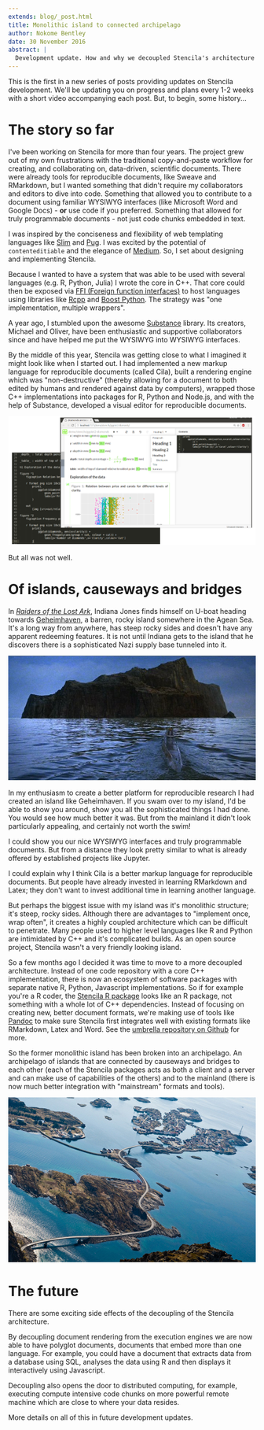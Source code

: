 ```yaml
---
extends: blog/_post.html
title: Monolithic island to connected archipelago
author: Nokome Bentley
date: 30 November 2016
abstract: |
  Development update. How and why we decoupled Stencila's architecture to take it from a monolithic island to a connected archipelago.
---
```


This is the first in a new series of posts providing updates on Stencila development. We'll be updating you on progress and plans every 1-2 weeks with a short video accompanying each post. But, to begin, some history...

# The story so far

I've been working on Stencila for more than four years. The project grew out of my own frustrations with the traditional copy-and-paste workflow for creating, and collaborating on, data-driven, scientific documents. There were already tools for reproducible documents, like Sweave and RMarkdown, but I wanted something that didn't require my collaborators and editors to dive into code. Something that allowed you to contribute to a document using familiar WYSIWYG interfaces (like Microsoft Word and Google Docs) - **or** use code if you preferred. Something that allowed for truly programmable documents - not just code chunks embedded in text. 

I was inspired by the conciseness and flexibility of web templating languages like [Slim](http://slim-lang.com/) and [Pug](https://pugjs.org/language/iteration.html). I was excited by the potential of `contenteditiable` and the elegance of [Medium](http://medium.com). So, I set about designing and implementing Stencila.

Because I wanted to have a system that was able to be used with several languages (e.g. R, Python, Julia) I wrote the core in C++. That core could then be exposed via [FFI (Foreign function interfaces)](https://en.wikipedia.org/wiki/Foreign_function_interface) to host languages using libraries like [Rcpp](https://cran.r-project.org/web/packages/Rcpp/index.html) and [Boost Python](http://www.boost.org/doc/libs/1_62_0/libs/python/doc/html/index.html). The strategy was "one implementation, multiple wrappers". 

A year ago, I stumbled upon the awesome [Substance](http://substance.io) library. Its creators, Michael and Oliver, have been enthusiastic and supportive collaborators since and have helped me put the WYSIWYG into WYSIWYG interfaces.

By the middle of this year, Stencila was getting close to what I imagined it might look like when I started out. I had implemented a new markup language for reproducible documents (called Cila), built a rendering engine which was "non-destructive" (thereby allowing for a document to both edited by humans and rendered against data by computers), wrapped those C++ implementations into packages for R, Python and Node.js, and with the help of Substance, developed a visual editor for reproducible documents.

![Screenshots of a Stencila Document circa June 2016: visual editing interface on top, Cila markup on bottom](screenshot.png)

But all was not well.

# Of islands, causeways and bridges

In [_Raiders of the Lost Ark_](https://en.wikipedia.org/wiki/Raiders_of_the_Lost_Ark), Indiana Jones finds himself on U-boat heading towards [Geheimhaven](http://indianajones.wikia.com/wiki/Geheimhaven), a barren, rocky island somewhere in the Agean Sea. It's a long way from anywhere, has steep rocky sides and doesn't have any apparent redeeming features. It is not until Indiana gets to the island that he discovers there is a sophisticated Nazi supply base tunneled into it.

![The foreboding Geheimhaven island, the Nazi's secret U-boat haven in _Raiders of the Lost Arc_](geheimhaven.jpg)

In my enthusiasm to create a better platform for reproducible research I had created an island like Geheimhaven. If you swam over to my island, I'd be able to show you around, show you all the sophisticated things I had done. You would see how much better it was. But from the mainland it didn't look particularly appealing, and certainly not worth the swim!

I could show you our nice WYSIWYG interfaces and truly programmable documents. But from a distance they look pretty similar to what is already offered by established projects like Jupyter.

I could explain why I think Cila is a better markup language for reproducible documents. But people have already invested in learning RMarkdown and Latex; they don't want to invest additional time in learning another language.

But perhaps the biggest issue with my island was it's monolithic structure; it's steep, rocky sides. Although there are advantages to "implement once, wrap often", it creates a highly coupled architecture which can be difficult to penetrate. Many people used to higher level languages like R and Python are intimidated by C++ and it's complicated builds. As an open source project, Stencila wasn't a very friendly looking island.

So a few months ago I decided it was time to move to a more decoupled architecture. Instead of one code repository with a core C++ implementation, there is now an ecosystem of software packages with separate native R, Python, Javascript implementations. So if for example you're a R coder, the [Stencila R package](https://github.com/stencila/r) looks like an R package, not something with a whole lot of C++ dependencies. Instead of focusing on creating new, better document formats, we're making use of tools like [Pandoc](http://pandoc.org/) to make sure Stencila first integrates well with existing formats like RMarkdown, Latex and Word. See the [umbrella repository on Github](https://github.com/stencila/stencila#readme) for more.

So the former monolithic island has been broken into an archipelago. An archipelago of islands that are connected by causeways and bridges to each other (each of the Stencila packages acts as both a client and a server and can make use of capabilities of the others) and to the mainland (there is now much better integration with "mainstream" formats and tools).

![The Atlanterhavsveien, the ["Atlantic Road"](https://en.wikipedia.org/wiki/Atlantic_Ocean_Road), in Norway is a series of causeways and bridges which connect an archipelago of islands to the mainland](atlanterhavsveien.jpg)

# The future

There are some exciting side effects of the decoupling of the Stencila architecture. 

By decoupling document rendering from the execution engines we are now able to have polyglot documents, documents that embed more than one language. For example, you could have a document that extracts data from a database using SQL, analyses the data using R and then displays it interactively using Javascript. 

Decoupling also opens the door to distributed computing, for example, executing compute intensive code chunks on more powerful remote machine which are close to where your data resides. 

More details on all of this in future development updates.

